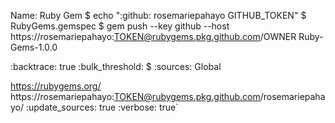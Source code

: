 
Name: Ruby Gem
$ echo ":github: rosemariepahayo GITHUB_TOKEN"
$ RubyGems.gemspec
$ gem push --key github --host https://rosemariepahayo:TOKEN@rubygems.pkg.github.com/OWNER
Ruby-Gems-1.0.0

:backtrace: true
:bulk_threshold: $
:sources: Global

https://rubygems.org/
https://rosemariepahayo:TOKEN@rubygems.pkg.github.com/rosemariepahayo/
:update_sources: true
:verbose: true`
